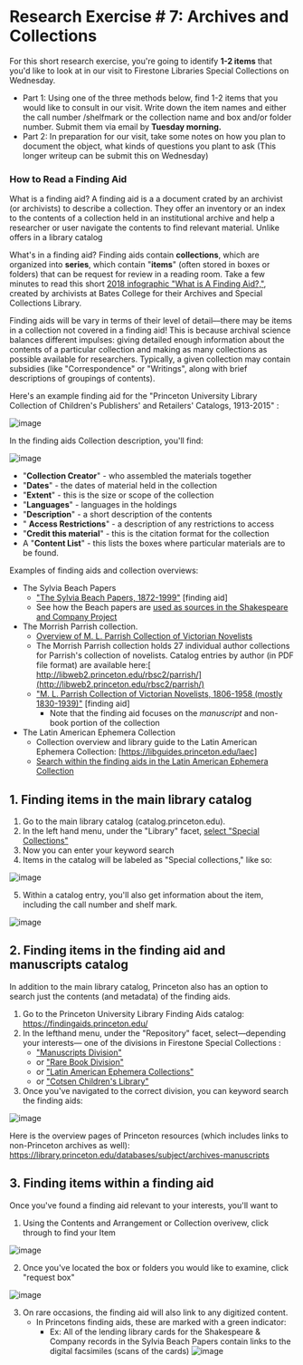 # Research Exercise # 7: Archives and Collections


For this short research exercise, you're going to identify **1-2 items** that you'd like to look at in our visit to Firestone Libraries Special Collections on Wednesday.

+  Part 1:  Using one of the three methods below, find 1-2 items that you would like to consult in our visit. Write down the item names and either the call number /shelfmark or the collection name and box and/or folder number. Submit them via email by **Tuesday morning.**
+ Part 2: In preparation for our visit, take some notes on how you plan to document the object, what kinds of questions you plant to ask (This longer writeup can be submit this on Wednesday)


### How to Read a Finding Aid

What is a finding aid? A finding aid is a a document crated by an archivist (or archivists) to describe a collection. They offer an inventory or an index to the contents of a collection held in an institutional archive and help a researcher or user navigate the contents to find relevant material. Unlike offers in a library catalog


What's in a finding aid? Finding aids contain **collections**, which are organized into **series**, which contain "**items**" (often stored in boxes or folders) that can be request for review in a reading room. Take a few minutes to read this short [2018 infographic  "What is A Finding Aid?,"](https://www.bates.edu/archives/files/2018/05/What-is-a-finding-aid_.pdf), created by archivists at Bates College for their Archives and Special Collections Library.

Finding aids will be vary in terms of their level of detail––there may be items in a collection not covered in a finding aid! This is because archival science balances different impulses: giving detailed enough information about the contents of a particular collection and making as many collections as possible available for researchers. Typically, a given collection may contain subsidies (like "Correspondence" or "Writings", along with brief descriptions of groupings of contents).


Here's an example finding aid for the "Princeton University Library Collection of Children's Publishers' and Retailers' Catalogs, 1913-2015" :

![image](../_images/publishers-catalogs.png)

In the finding aids Collection description, you'll find:

![image](../_images/publishers-overview.png)

+  "**Collection Creator**" - who assembled the materials together
+  "**Dates**" - the dates of material held in the collection
+  "**Extent**" - this is the size or scope of the collection
+  "**Languages**" - languages in the holdings
+  "**Description**" - a short description of the contents
+  " **Access Restrictions**" - a description of any restrictions to access
+  "**Credit this material**" - this is the citation format for the collection
+  A "**Content List**" - this lists the boxes where particular materials are to be found.




Examples of finding aids and collection overviews:

+ The Sylvia Beach Papers
	+ ["The Sylvia Beach Papers, 1872-1999"](https://findingaids.princeton.edu/catalog/C0108) [finding aid] 
	+ See how the Beach papers are [used as sources in the Shakespeare and Company Project](https://shakespeareandco.princeton.edu/sources/)
+ The Morrish Parrish collection.
	+ [Overview of M. L. Parrish Collection of Victorian Novelists](https://library.princeton.edu/special-collections/collections/m-l-parrish-collection-victorian-novelists)
	+ The Morrish Parrish collection holds 27 individual author collections for Parrish's collection of novelists. Catalog entries by author (in PDF file format) are available here:[ http://libweb2.princeton.edu/rbsc2/parrish/](http://libweb2.princeton.edu/rbsc2/parrish/) 
	+ ["M. L. Parrish Collection of Victorian Novelists, 1806-1958 (mostly 1830-1939)"](https://findingaids.princeton.edu/catalog/C0171) [finding aid]
		+ Note that the finding aid focuses on the *manuscript* and non-book portion of the collection
+ The Latin American Ephemera Collection
	+ Collection overview and library guide to the Latin American Ephemera Collection: [https://libguides.princeton.edu/laec]
	+   [Search within the finding aids in the Latin American Ephemera Collection](https://findingaids.princeton.edu/?f%5Brepository_sim%5D%5B%5D=Latin+American+Ephemera+Collections&group=true&q=&search_field=all_fields)



## 1. Finding items in the main library catalog

1. Go to the main library catalog (catalog.princeton.edu). 
2. In the left hand menu, under the "Library" facet, [select "Special Collections"](https://catalog.princeton.edu/?f%5Blocation%5D%5B%5D=Special+Collections)
3.  Now you can enter your keyword search
4.  Items in the catalog will be labeled as "Special collections," like so: 

![image](../_images/catalog-search.png)

5.  Within a catalog entry, you'll also get information about the item, including the call number and shelf mark.

![image](../_images/dubois-special-collections.png)



## 2. Finding items in the finding aid and manuscripts catalog

In addition to the main library catalog, Princeton also has an option to search just the contents (and metadata) of the finding aids.

1. Go to the Princeton University Library Finding Aids catalog: https://findingaids.princeton.edu/
2. In the lefthand menu, under the "Repository" facet, select––depending your interests–– one of the divisions in Firestone Special Collections :
	+ ["Manuscripts Division"](https://findingaids.princeton.edu/?f%5Brepository_sim%5D%5B%5D=Manuscripts+Division&group=true&q=&search_field=all_fields) 
	+ or ["Rare Book Division"](https://findingaids.princeton.edu/?f%5Brepository_sim%5D%5B%5D=Rare+Book+Division&group=true&q=&search_field=all_fields) 
	+ or ["Latin American Ephemera Collections"](https://findingaids.princeton.edu/?f%5Brepository_sim%5D%5B%5D=Latin+American+Ephemera+Collections&group=true&q=&search_field=all_fields)
	+ or ["Cotsen Children's Library"](https://findingaids.princeton.edu/?f%5Brepository_sim%5D%5B%5D=Cotsen+Children%27s+Library&group=true&q=&search_field=all_fields)
3. Once you've navigated to the correct division, you can keyword search the finding aids:

![image](../_images/finding-aids.png)


Here is the overview pages of Princeton resources (which includes links to non-Princeton archives as well): https://library.princeton.edu/databases/subject/archives-manuscripts

## 3. Finding items within a finding aid

Once you've found a finding aid relevant to your interests, you'll want to 

1. Using the Contents and Arrangement or Collection overivew, click through to find your Item

![image](../_images/morrison-finding-aid.png)

2. Once you've located the box or folders you would like to examine, click "request box"

![image](../_images/toni-morrison-papers.png)

3. On rare occasions, the finding aid will also link to any digitized content. 
	+  In Princetons finding aids, these are marked with a green indicator:
		+  Ex: All of the lending library cards for the Shakespeare & Company records in the Sylvia Beach Papers contain links to the digital facsimiles (scans of the cards)
![image](../_images/beach-papers.png)


